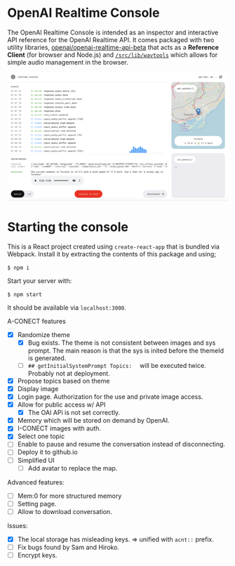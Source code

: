 # OpenAI Realtime Console

The OpenAI Realtime Console is intended as an inspector and interactive API reference
for the OpenAI Realtime API. It comes packaged with two utility libraries,
[openai/openai-realtime-api-beta](https://github.com/openai/openai-realtime-api-beta)
that acts as a **Reference Client** (for browser and Node.js) and
[`/src/lib/wavtools`](./src/lib/wavtools) which allows for simple audio
management in the browser.

<img src="/readme/realtime-console-demo.png" width="800" />

# Starting the console

This is a React project created using `create-react-app` that is bundled via Webpack.
Install it by extracting the contents of this package and using;

```shell
$ npm i
```

Start your server with:

```shell
$ npm start
```

It should be available via `localhost:3000`.


A-CONECT features
+ [x] Randomize theme
  + [x] Bug exists. The theme is not consistent between images and sys prompt. The main reason is that the sys is inited before the themeId is generated.
  + [ ] `## getInitialSystemPrompt Topics:  ` will be executed twice. Probably not at deployment.
+ [x] Propose topics based on theme
+ [x] Display image
+ [x] Login page. Authorization for the use and private image access.
+ [X] Allow for public access w/ API
  + [X] The OAI APi is not set correctly. 
+ [x] Memory which will be stored on demand by OpenAI.
+ [x] I-CONECT images with auth.
+ [x] Select one topic
+ [ ] Enable to pause and resume the conversation instead of disconnecting.
+ [ ] Deploy it to github.io
+ [ ] Simplified UI
  + [ ] Add avatar to replace the map.

Advanced features:
+ [ ] Mem:0 for more structured memory
+ [ ] Setting page. 
+ [ ] Allow to download conversation.

Issues:
+ [x] The local storage has misleading keys. => unified with `acnt::` prefix.
+ [ ] Fix bugs found by Sam and Hiroko.
+ [ ] Encrypt keys.
